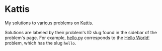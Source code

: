 Kattis
======

My solutions to various problems on [Kattis](https://kattis.com).

Solutions are labeled by their problem's ID slug found in the sidebar of the problem's page. For example, [hello.py](code/hello.py) corresponds to the [Hello World!](https://open.kattis.com/problems/hello) problem, which has the slug `hello`.
